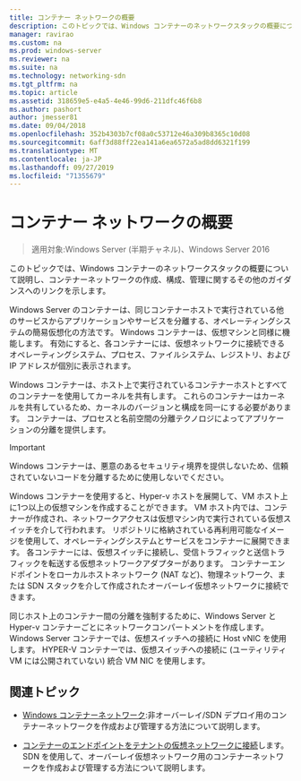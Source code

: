 ```yaml
---
title: コンテナー ネットワークの概要
description: このトピックでは、Windows コンテナーのネットワークスタックの概要について説明し、コンテナーネットワークの作成、構成、および管理に関するその他のガイダンスへのリンクを示します。
manager: ravirao
ms.custom: na
ms.prod: windows-server
ms.reviewer: na
ms.suite: na
ms.technology: networking-sdn
ms.tgt_pltfrm: na
ms.topic: article
ms.assetid: 318659e5-e4a5-4e46-99d6-211dfc46f6b8
ms.author: pashort
author: jmesser81
ms.date: 09/04/2018
ms.openlocfilehash: 352b4303b7cf08a0c53712e46a309b8365c10d08
ms.sourcegitcommit: 6aff3d88ff22ea141a6ea6572a5ad8dd6321f199
ms.translationtype: MT
ms.contentlocale: ja-JP
ms.lasthandoff: 09/27/2019
ms.locfileid: "71355679"
---
```

# <a name="container-networking-overview"></a>コンテナー ネットワークの概要

>適用対象:Windows Server (半期チャネル)、Windows Server 2016

このトピックでは、Windows コンテナーのネットワークスタックの概要について説明し、コンテナーネットワークの作成、構成、管理に関するその他のガイダンスへのリンクを示します。

Windows Server のコンテナーは、同じコンテナーホストで実行されている他のサービスからアプリケーションやサービスを分離する、オペレーティングシステムの簡易仮想化の方法です。 Windows コンテナーは、仮想マシンと同様に機能します。 有効にすると、各コンテナーには、仮想ネットワークに接続できるオペレーティングシステム、プロセス、ファイルシステム、レジストリ、および IP アドレスが個別に表示されます。 

Windows コンテナーは、ホスト上で実行されているコンテナーホストとすべてのコンテナーを使用してカーネルを共有します。 これらのコンテナーはカーネルを共有しているため、カーネルのバージョンと構成を同一にする必要があります。 コンテナーは、プロセスと名前空間の分離テクノロジによってアプリケーションの分離を提供します。

>[!IMPORTANT]
>Windows コンテナーは、悪意のあるセキュリティ境界を提供しないため、信頼されていないコードを分離するために使用しないでください。 

Windows コンテナーを使用すると、Hyper-v ホストを展開して、VM ホスト上に1つ以上の仮想マシンを作成することができます。 VM ホスト内では、コンテナーが作成され、ネットワークアクセスは仮想マシン内で実行されている仮想スイッチを介して行われます。 リポジトリに格納されている再利用可能なイメージを使用して、オペレーティングシステムとサービスをコンテナーに展開できます。 各コンテナーには、仮想スイッチに接続し、受信トラフィックと送信トラフィックを転送する仮想ネットワークアダプターがあります。 コンテナーエンドポイントをローカルホストネットワーク (NAT など)、物理ネットワーク、または SDN スタックを介して作成されたオーバーレイ仮想ネットワークに接続できます。

同じホスト上のコンテナー間の分離を強制するために、Windows Server と Hyper-v コンテナーごとにネットワークコンパートメントを作成します。 Windows Server コンテナーでは、仮想スイッチへの接続に Host vNIC を使用します。 HYPER-V コンテナーでは、仮想スイッチへの接続に (ユーティリティ VM には公開されていない) 統合 VM NIC を使用します。 

## <a name="related-topics"></a>関連トピック 

- [Windows コンテナーネットワーク](https://docs.microsoft.com/virtualization/windowscontainers/container-networking/architecture):非オーバーレイ/SDN デプロイ用のコンテナーネットワークを作成および管理する方法について説明します。

- [コンテナーのエンドポイントをテナントの仮想ネットワークに接続](../../manage/Connect-container-endpoints-to-a-Tenant-Virtual-Network.md)します。SDN を使用して、オーバーレイ仮想ネットワーク用のコンテナーネットワークを作成および管理する方法について説明します。 